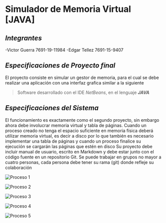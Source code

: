 ﻿# Simulador de Memoria Virtual [JAVA]

## ***Integrantes***
-Victor Guerra 7691-19-11984
-Edgar Tellez  7691-15-9407

## ***Especificaciones de Proyecto final***
El proyecto consiste en simular un gestor de memoria, para el cual se debe realizar una aplicación con
una interfaz grafica similar a la siguiente
> Software desarrollado con el IDE *NetBeans*, en el lenguaje ***JAVA***


## ***Especificaciones del Sistema***
El funcionamiento es exactamente como el segundo proyecto, sin embargo ahora debe involucrar
memoria virtual y tabla de páginas. Cuando un proceso creado no tenga el espacio suficiente en
memoria física deberá utilizar memoria virtual, es decir a disco por lo que también es necesario
implementar una tabla de páginas y cuando un proceso finalice su ejecución se cargarán las páginas que
estén en disco
Su proyecto debe incluir manual de usuario, escrito en Markdown y debe estar junto con el código
fuente en un repositorio Git. Se puede trabajar en grupos no mayor a cuatro personas, cada persona
debe tener su rama (git) donde refleje su colaboración

![Proceso 1](https://user-images.githubusercontent.com/112676652/200397672-9d8a89df-d41f-41a1-87c1-c20588e0193c.png)


![Proceso 2](https://user-images.githubusercontent.com/112676652/200397699-897c0454-4029-4bf2-bbb4-1d27ebaf3f6d.png)


![Proceso 3](https://user-images.githubusercontent.com/112676652/200397711-fcb95d8e-b75c-407f-88cf-67c8a0e9c2ee.png)


![Proceso 4](https://user-images.githubusercontent.com/112676652/200397727-1aee3346-4c96-4829-91ff-88e0cbb280ef.png)


![Proceso 5](https://user-images.githubusercontent.com/112676652/200397743-4c303d72-3395-4418-b4da-9810c4d6f3e0.png)
